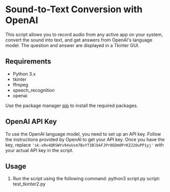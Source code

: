 # Sound-to-Text Conversion with OpenAI

This script allows you to record audio from any active app on your system, convert the sound into text, and get answers from OpenAI's language model. 
The question and answer are displayed in a Tkinter GUI.

## Requirements

- Python 3.x
- tkinter
- ffmpeg
- speech_recognition
- openai

Use the package manager [pip](https://pip.pypa.io/en/stable/) to install the required packages.

## OpenAI API Key
To use the OpenAI language model, you need to set up an API key. Follow the instructions provided by OpenAI to get your API key. 
Once you have the key, replace `'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'` with your actual API key in the script.

## Usage

1. Run the script using the following command:
   python3 script.py
   script: test_tkinter2.py
   


